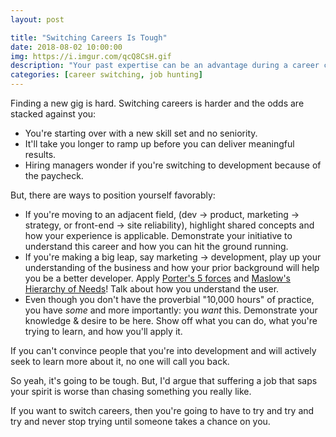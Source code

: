 ```yaml
---
layout: post

title: "Switching Careers Is Tough"
date: 2018-08-02 10:00:00
img: https://i.imgur.com/qcQ8CsH.gif
description: "Your past expertise can be an advantage during a career change"
categories: [career switching, job hunting]
---
```


Finding a new gig is hard. Switching careers is harder and the odds are stacked against you:

- You're starting over with a new skill set and no seniority.
- It'll take you longer to ramp up before you can deliver meaningful results.
- Hiring managers wonder if you're switching to development because of the paycheck.

But, there are ways to position yourself favorably:

- If you're moving to an adjacent field, (dev → product, marketing → strategy, or front-end → site reliability), highlight shared concepts and how your experience is applicable. Demonstrate your initiative to understand this career and how you can hit the ground running.
- If you're making a big leap, say marketing → development, play up your understanding of the business and how your prior background will help you be a better developer. Apply [Porter's 5 forces](https://www.wikiwand.com/en/Porter%27s_five_forces_analysis) and [Maslow's Hierarchy of Needs](https://www.wikiwand.com/en/Maslow%27s_hierarchy_of_needs)! Talk about how you understand the user.
- Even though you don't have the proverbial "10,000 hours" of practice, you have _some_ and more importantly: you _want_ this. Demonstrate your knowledge & desire to be here. Show off what you can do, what you're trying to learn, and how you'll apply it.

If you can't convince people that you're into development and will actively seek to learn more about it, no one will call you back.

So yeah, it's going to be tough. But, I'd argue that suffering a job that saps your spirit is worse than chasing something you really like.

If you want to switch careers, then you're going to have to try and try and try and never stop trying until someone takes a chance on you.